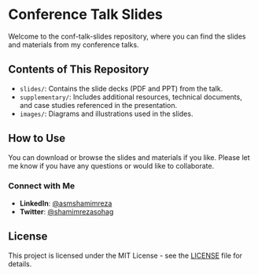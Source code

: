 # Conference Talk Slides 

Welcome to the conf-talk-slides repository, where you can find the slides and materials from my conference talks.


## Contents of This Repository

- `slides/`: Contains the slide decks (PDF and PPT) from the talk.
- `supplementary/`: Includes additional resources, technical documents, and case studies referenced in the presentation.
- `images/`: Diagrams and illustrations used in the slides.

## How to Use

You can download or browse the slides and materials if you like. Please let me know if you have any questions or would like to collaborate.

### Connect with Me
- **LinkedIn**: [@asmshamimreza](https://linkedin.com/in/asmshamimreza)
- **Twitter**: [@shamimrezasohag](https://twitter.com/shamimrezasohag)

## License

This project is licensed under the MIT License - see the [LICENSE](LICENSE) file for details.
